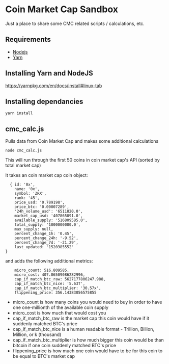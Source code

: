 # Coin Market Cap Sandbox

Just a place to share some CMC related scripts / calculations, etc.

## Requirements
- [Nodejs](https://nodejs.org)
- [Yarn](https://yarnpkg.com/)

## Installing Yarn and NodeJS
https://yarnpkg.com/en/docs/install#linux-tab

## Installing dependancies
```
yarn install
```

## cmc_calc.js

Pulls data from Coin Market Cap and makes some additional calculations

```
node cmc_calc.js
```

This will run through the first 50 coins in coin market cap's API (sorted by total market cap)


It takes an coin market cap coin object:
```
  { id: '0x',
    name: '0x',
    symbol: 'ZRX',
    rank: '45',
    price_usd: '0.789198',
    price_btc: '0.00007289',
    '24h_volume_usd': '6511820.0',
    market_cap_usd: '407865091.0',
    available_supply: '516809585.0',
    total_supply: '1000000000.0',
    max_supply: null,
    percent_change_1h: '0.45',
    percent_change_24h: '-9.52',
    percent_change_7d: '-21.29',
    last_updated: '1520385552'
}
```
and adds the following additional metrics:
```
    micro_count: 516.809585,
    micro_cost: 407.86509086282996,
    cap_if_match_btc_raw: 5627177806247.988,
    cap_if_match_btc_nice: '5.63T',
    cap_if_match_btc_multiplier: '30.57x',
    flippening_price: 356.14383056575855
```

- micro_count is how many coins you would need to buy in order to have one one-millionth of the available coin supply
- micro_cost is how much that would cost you
- cap_if_match_btc_raw is the market cap this coin would have if it suddenly matched BTC's price
- cap_if_match_btc_nice is a human readable format - Trillion, Billion, Million, or k (thousand)
- cap_if_match_btc_multiplier is how much bigger this coin would be than bitcoin if one coin suddenly matched BTC's price
- flippening_price is how much one coin would have to be for this coin to be equal to BTC's market cap
